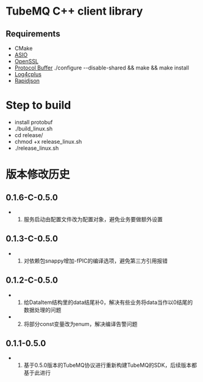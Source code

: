 <!--

    Licensed to the Apache Software Foundation (ASF) under one
    or more contributor license agreements.  See the NOTICE file
    distributed with this work for additional information
    regarding copyright ownership.  The ASF licenses this file
    to you under the Apache License, Version 2.0 (the
    "License"); you may not use this file except in compliance
    with the License.  You may obtain a copy of the License at

      http://www.apache.org/licenses/LICENSE-2.0

    Unless required by applicable law or agreed to in writing,
    software distributed under the License is distributed on an
    "AS IS" BASIS, WITHOUT WARRANTIES OR CONDITIONS OF ANY
    KIND, either express or implied.  See the License for the
    specific language governing permissions and limitations
    under the License.

-->


# TubeMQ C++ client library
## Requirements

 * CMake
 * [ASIO](https://github.com/chriskohlhoff/asio.git)
 * [OpenSSL](https://github.com/openssl/openssl.git)
 * [Protocol Buffer](https://developers.google.com/protocol-buffers/) ./configure --disable-shared && make && make install
 * [Log4cplus](https://github.com/log4cplus/log4cplus.git)
 * [Rapidjson](https://github.com/Tencent/rapidjson.git) 

# Step to build
  * install protobuf
  * ./build_linux.sh
  * cd release/
  * chmod +x release_linux.sh
  * ./release_linux.sh 
 

# 版本修改历史

## 0.1.6-C-0.5.0 
- 1. 服务启动由配置文件改为配置对象，避免业务要做额外设置

## 0.1.3-C-0.5.0 
- 1. 对依赖包snappy增加-fPIC的编译选项，避免第三方引用报错

## 0.1.2-C-0.5.0 
- 1. 给DataItem结构里的data结尾补0，解决有些业务将data当作以0结尾的数据处理的问题
- 2. 将部分const变量改为enum，解决编译告警问题
 
## 0.1.1-0.5.0
 - 1. 基于0.5.0版本的TubeMQ协议进行重新构建TubeMQ的SDK，后续版本都基于此进行
 
